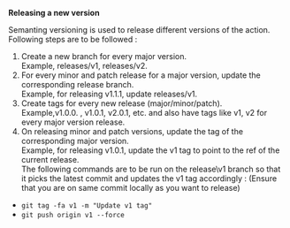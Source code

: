 **Releasing a new version**

Semanting versioning is used to release different versions of the action. Following steps are to be followed :

1. Create a new branch for every major version. \
Example, releases/v1, releases/v2.
2. For every minor and patch release for a major version, update the corresponding release branch. \
Example, for releasing v1.1.1, update releases/v1.
3. Create tags for every new release (major/minor/patch). \
Example,v1.0.0. , v1.0.1, v2.0.1, etc. and also have tags like v1, v2 for every major version release.
4. On releasing minor and patch versions, update the tag of the corresponding major version. \
Example, for releasing v1.0.1, update the v1 tag to point to the ref of the current release. \
The following commands are to be run on the release\v1 branch so that it picks the latest commit and updates the v1 tag accordingly :
(Ensure that you are on same commit locally as you want to release)
* `git tag -fa v1 -m "Update v1 tag"`
* `git push origin v1 --force`
